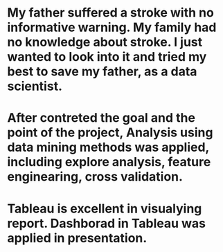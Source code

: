 # My father suffered a stroke with no informative warning. My family had no knowledge about stroke. I just wanted to look into it and tried my best to save my father, as a data scientist.
# After contreted the goal and the point of the project, Analysis using data mining methods was applied, including explore analysis, feature enginearing, cross validation.
# Tableau is excellent in visualying report. Dashborad in Tableau was applied in presentation.
